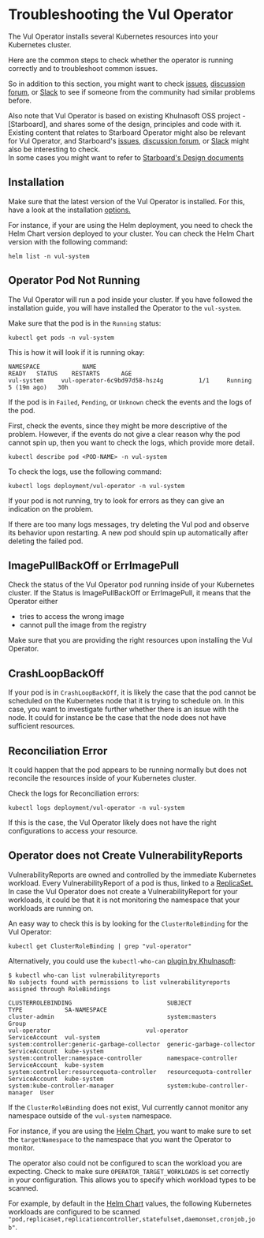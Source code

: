 # Troubleshooting the Vul Operator

The Vul Operator installs several Kubernetes resources into your Kubernetes cluster.

Here are the common steps to check whether the operator is running correctly and to troubleshoot common issues.

So in addition to this section, you might want to check [issues](https://github.com/khulnasoft-lab/vul/issues), [discussion forum](https://github.com/khulnasoft-lab/vul/discussions), or [Slack](https://slack.khulnasoft.com) to see if someone from the community had similar problems before.

Also note that Vul Operator is based on existing Khulnasoft OSS project - [Starboard], and shares some of the design, principles and code with it. Existing content that relates to Starboard Operator might also be relevant for Vul Operator, and Starboard's [issues](https://github.com/khulnasoft/starboard/issues), [discussion forum](https://github.com/khulnasoft/starboard/discussions), or [Slack](https://slack.khulnasoft.com) might also be interesting to check.  
In some cases you might want to refer to [Starboard's Design documents](https://khulnasoft.github.io/starboard/latest/design/)

## Installation

Make sure that the latest version of the Vul Operator is installed. For this, have a look at the installation [options.](./helm.md)

For instance, if your are using the Helm deployment, you need to check the Helm Chart version deployed to your cluster. You can check the Helm Chart version with the following command:
```
helm list -n vul-system
```

## Operator Pod Not Running

The Vul Operator will run a pod inside your cluster. If you have followed the installation guide, you will have installed the Operator to the `vul-system`.

Make sure that the pod is in the `Running` status:
```
kubectl get pods -n vul-system
```

This is how it will look if it is running okay:

```
NAMESPACE            NAME                                         READY   STATUS    RESTARTS      AGE
vul-system     vul-operator-6c9bd97d58-hsz4g          1/1     Running   5 (19m ago)   30h
```

If the pod is in `Failed`, `Pending`, or `Unknown` check the events and the logs of the pod.

First, check the events, since they might be more descriptive of the problem. However, if the events do not give a clear reason why the pod cannot spin up, then you want to check the logs, which provide more detail.

```
kubectl describe pod <POD-NAME> -n vul-system
```

To check the logs, use the following command:
```
kubectl logs deployment/vul-operator -n vul-system
```

If your pod is not running, try to look for errors as they can give an indication on the problem.

If there are too many logs messages, try deleting the Vul pod and observe its behavior upon restarting. A new pod should spin up automatically after deleting the failed pod.

## ImagePullBackOff or ErrImagePull

Check the status of the Vul Operator pod running inside of your Kubernetes cluster. If the Status is ImagePullBackOff or ErrImagePull, it means that the Operator either

* tries to access the wrong image
* cannot pull the image from the registry

Make sure that you are providing the right resources upon installing the Vul Operator.

## CrashLoopBackOff

If your pod is in `CrashLoopBackOff`, it is likely the case that the pod cannot be scheduled on the Kubernetes node that it is trying to schedule on.
In this case, you want to investigate further whether there is an issue with the node. It could for instance be the case that the node does not have sufficient resources.

## Reconciliation Error

It could happen that the pod appears to be running normally but does not reconcile the resources inside of your Kubernetes cluster.

Check the logs for Reconciliation errors:
```
kubectl logs deployment/vul-operator -n vul-system
```

If this is the case, the Vul Operator likely does not have the right configurations to access your resource.

## Operator does not Create VulnerabilityReports

VulnerabilityReports are owned and controlled by the immediate Kubernetes workload. Every VulnerabilityReport of a pod is thus, linked to a [ReplicaSet.](./index.md) In case the Vul Operator does not create a VulnerabilityReport for your workloads, it could be that it is not monitoring the namespace that your workloads are running on.

An easy way to check this is by looking for the `ClusterRoleBinding` for the Vul Operator:

```
kubectl get ClusterRoleBinding | grep "vul-operator"
```

Alternatively, you could use the `kubectl-who-can` [plugin by Khulnasoft](https://github.com/khulnasoft/kubectl-who-can):

```console
$ kubectl who-can list vulnerabilityreports
No subjects found with permissions to list vulnerabilityreports assigned through RoleBindings

CLUSTERROLEBINDING                           SUBJECT                         TYPE            SA-NAMESPACE
cluster-admin                                system:masters                  Group
vul-operator                           vul-operator              ServiceAccount  vul-system
system:controller:generic-garbage-collector  generic-garbage-collector       ServiceAccount  kube-system
system:controller:namespace-controller       namespace-controller            ServiceAccount  kube-system
system:controller:resourcequota-controller   resourcequota-controller        ServiceAccount  kube-system
system:kube-controller-manager               system:kube-controller-manager  User
```

If the `ClusterRoleBinding` does not exist, Vul currently cannot monitor any namespace outside of the `vul-system` namespace.

For instance, if you are using the [Helm Chart](./helm.md), you want to make sure to set the `targetNamespace` to the namespace that you want the Operator to monitor.

The operator also could not be configured to scan the workload you are expecting. Check to make sure `OPERATOR_TARGET_WORKLOADS` is set correctly in your configuration. This allows you to specify which workload types to be scanned. 

For example, by default in the [Helm Chart](./helm.md) values, the following Kubernetes workloads are configured to be scanned
`"pod,replicaset,replicationcontroller,statefulset,daemonset,cronjob,job"`.
